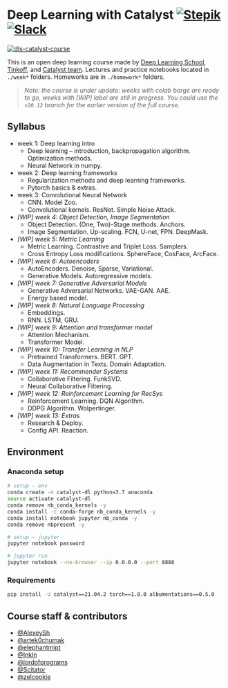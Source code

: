 # Deep Learning with Catalyst [![Stepik](https://img.shields.io/badge/DLS-Stepik-success)](https://stepik.org/course/83344/syllabus) [![Slack](https://img.shields.io/badge/Catalyst-slack-success)](https://join.slack.com/t/catalyst-team-core/shared_invite/zt-d9miirnn-z86oKDzFMKlMG4fgFdZafw)

[![dls-catalyst-course](https://github.com/catalyst-team/catalyst-pics/blob/master/pics/catalyst-dl-course-poster-eng.png)](https://github.com/catalyst-team/dl-course)

This is an open deep learning course made by [Deep Learning School](https://dlschool.org), [Tinkoff](https://tinkoff.ru), and [Catalyst team](https://github.com/catalyst-team). 
Lectures and practice notebooks located in ```./week*``` folders. Homeworks are in ```./homework*``` folders.

> *Note: the course is under update: 
> weeks with colab barge are ready to go, weeks with [WIP] label are still in progress. 
> You could use the `v20.12` branch for the earlier version of the full course.*

## Syllabus

- week 1: Deep learning intro
  - Deep learning – introduction, backpropagation algorithm. Optimization methods.
  - Neural Network in numpy.
- week 2: Deep learning frameworks
  - Regularization methods and deep learning frameworks.
  - Pytorch basics & extras.
- week 3: Convolutional Neural Network
  - CNN. Model Zoo.
  - Convolutional kernels. ResNet. Simple Noise Attack.
- *[WIP] week 4: Object Detection, Image Segmentation*
  - Object Detection. (One, Two)-Stage methods. Anchors.
  - Image Segmentation. Up-scaling. FCN, U-net, FPN. DeepMask.
- *[WIP] week 5: Metric Learning*
  - Metric Learning. Contrastive and Triplet Loss. Samplers.
  - Cross Entropy Loss modifications. SphereFace, CosFace, ArcFace.
- *[WIP] week 6: Autoencoders*
  - AutoEncoders. Denoise, Sparse, Variational.
  - Generative Models. Autoregressive models.
- *[WIP] week 7: Generative Adversarial Models*
  - Generative Adversarial Networks. VAE-GAN. AAE.
  - Energy based model.
- *[WIP] week 8: Natural Language Processing*
  - Embeddings.
  - RNN. LSTM, GRU.
- *[WIP] week 9: Attention and transformer model*
  - Attention Mechanism.
  - Transformer Model.
- *[WIP] week 10: Transfer Learning in NLP*
  - Pretrained Transformers. BERT. GPT.
  - Data Augmentation in Texts. Domain Adaptation.
- *[WIP] week 11: Recommender Systems*
  - Collaborative Filtering. FunkSVD.
  - Neural Collaborative Filtering.
- *[WIP] week 12: Reinforcement Learning for RecSys*
  - Reinforcement Learning. DQN Algorithm. 
  - DDPG Algorithm. Wolpertinger.
- *[WIP] week 13: Extras*
  - Research & Deploy.
  - Config API. Reaction.
  
## Environment

### Anaconda setup
```bash
# setup - env
conda create -n catalyst-dl python=3.7 anaconda
source activate catalyst-dl
conda remove nb_conda_kernels -y
conda install -c conda-forge nb_conda_kernels -y
conda install notebook jupyter nb_conda -y
conda remove nbpresent -y

# setup - jupyter
jupyter notebook password

# jupyter run
jupyter notebook --no-browser --ip 0.0.0.0 --port 8888
```

### Requirements
```bash
pip install -U catalyst==21.04.2 torch==1.8.0 albumentations==0.5.0
```

## Course staff & contributors

- [@AlexeySh](https://github.com/AlekseySh)
- [@artek0chumak](https://github.com/artek0chumak)
- [@elephantmipt](https://github.com/elephantmipt)
- [@Inkln](https://github.com/Inkln)
- [@lordofprograms](https://github.com/lordofprograms)
- [@Scitator](https://github.com/Scitator)
- [@zelcookie](https://github.com/zelcookie)

